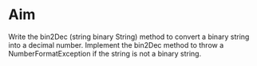 # Aim
<p>
  Write the bin2Dec (string binary String) method to convert a binary string into a decimal 
number. Implement the bin2Dec method to throw a NumberFormatException if the string is 
not a binary string.
</p>
